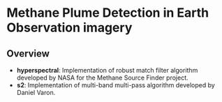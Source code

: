 # Methane Plume Detection in Earth Observation imagery

## Overview

- __hyperspectral__: Implementation of robust match filter algorithm developed by NASA for the Methane Source Finder project.
- __s2__: Implementation of multi-band multi-pass algorithm developed by Daniel Varon.

